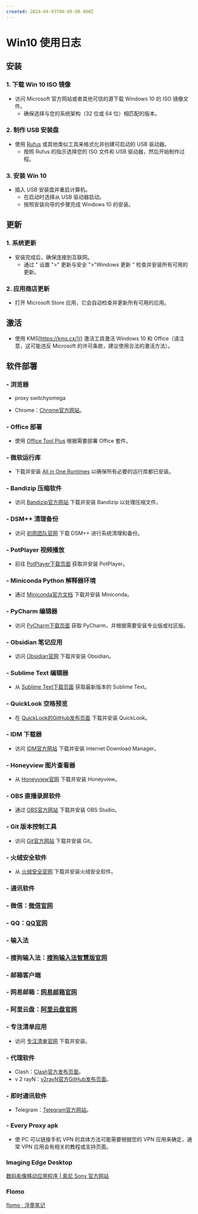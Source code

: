 ```yaml
---
created: 2024-04-03T00:00:00.000Z
---
```

# Win10 使用日志

## 安装

### 1. **下载 Win 10 ISO 镜像**

- 访问 Microsoft 官方网站或者其他可信的源下载 Windows 10 的 ISO 镜像文件。
  - 确保选择与您的系统架构（32 位或 64 位）相匹配的版本。

### 2. **制作 USB 安装盘**

- 使用 [Rufus](https://rufus.ie/zh/) 或其他类似工具来格式化并创建可启动的 USB 驱动器。
  - 按照 Rufus 的指示选择您的 ISO 文件和 USB 驱动器，然后开始制作过程。

### 3. **安装 Win 10**

- 插入 USB 安装盘并重启计算机。
  - 在启动时选择从 USB 驱动器启动。
  - 按照安装向导的步骤完成 Windows 10 的安装。

## 更新

### 1. **系统更新**

- 安装完成后，确保连接到互联网。
  - 通过 " 设置 ">" 更新与安全 ">"Windows 更新 " 检查并安装所有可用的更新。

### 2. **应用商店更新**

- 打开 Microsoft Store 应用，它会自动检查并更新所有可用的应用。

## 激活

* 使用 KMS[https://kms.cx/]() 激活工具激活 Windows 10 和 Office（请注意，这可能违反 Microsoft 的许可条款，建议使用合法的激活方法）。

## 软件部署

### - **浏览器**

* proxy switchyomega

- Chrome：[Chrome官方网站](https://www.google.cn/intl/en_uk/chrome/dev/)。

### - **Office 部署**

- 使用 [Office Tool Plus](https://otp.landian.vip/zh-cn/) 根据需要部署 Office 套件。

### - **微软运行库**

- 下载并安装 [All in One Runtimes](https://www.computerbase.de/downloads/systemtools/all-in-one-runtimes/) 以确保所有必要的运行库都已安装。

### - **Bandizip 压缩软件**

- 访问 [Bandizip官方网站](https://cn.bandisoft.com/bandizip/) 下载并安装 Bandizip 以处理压缩文件。

### - **DSM++ 清理备份**

- 访问 [初雨团队官网](https://chuyu.me/zh-Hans/) 下载 DSM++ 进行系统清理和备份。

### - **PotPlayer 视频播放**

- 前往 [PotPlayer下载页面](https://daumpotplayer.com/download/) 获取并安装 PotPlayer。

### - **Miniconda Python 解释器环境**

- 通过 [Miniconda官方文档](https://docs.anaconda.com/free/miniconda/index.html) 下载并安装 Miniconda。

### - **PyCharm 编辑器**

- 访问 [PyCharm下载页面](https://www.jetbrains.com/pycharm/download/?section=windows) 获取 PyCharm，并根据需要安装专业版或社区版。

### - **Obsidian 笔记应用**

- 访问 [Obsidian官网](https://obsidian.md/) 下载并安装 Obsidian。

### - **Sublime Text 编辑器**

- 从 [Sublime Text下载页面](https://www.sublimetext.com/3) 获取最新版本的 Sublime Text。

### - **QuickLook 空格预览**

- 在 [QuickLook的GitHub发布页面](https://github.com/QL-Win/QuickLook/releases) 下载并安装 QuickLook。

### - **IDM 下载器**

- 访问 [IDM官方网站](https://www.internetdownloadmanager.com/) 下载并安装 Internet Download Manager。

### - **Honeyview 图片查看器**

- 从 [Honeyview官网](https://www.bandisoft.com/honeyview/) 下载并安装 Honeyview。

### - **OBS 直播录屏软件**

- 通过 [OBS官方网站](https://obsproject.com/download) 下载并安装 OBS Studio。

### - **Git 版本控制工具**

- 访问 [Git官方网站](https://git-scm.com/) 下载并安装 Git。

### - **火绒安全软件**

- 从 [火绒安全官网](https://www.huorong.cn/) 下载并安装火绒安全软件。

### - **通讯软件**

### - 微信：[微信官网](https://weixin.qq.com/)

### - QQ：[QQ官网](https://im.qq.com/index/)

### - **输入法**

### - 搜狗输入法：[搜狗输入法智慧版官网](https://pinyin.sogou.com/zhihui/?indexbanner)

### - **邮箱客户端**

### - 网易邮箱：[网易邮箱官网](https://mail.163.com/)

### - 阿里云盘：[阿里云盘官网](https://www.aliyundrive.com/)

### - **专注清单应用**

- 访问 [专注清单官网](https://www.focustodo.cn/?lang=zh_CN) 下载并安装。

### - **代理软件**

- Clash：[Clash官方发布页面](https://www.clash.la/releases/)。
- v 2 rayN：[v2rayN官方GitHub发布页面](https://github.com/2dust/v2rayN/releases)。

### - **即时通讯软件**

- Telegram：[Telegram官方网站](https://telagram.cn/)。

### - **Every Proxy apk**

- 使 PC 可以链接手机 VPN 的具体方法可能需要根据您的 VPN 应用来确定，通常 VPN 应用会有相关的教程或支持页面。

### Imaging Edge Desktop

[数码影像移动应用程序 | 索尼 Sony 官方网站](https://www.sonystyle.com.cn/minisite/cross/app/sonyapps/imaging.htm)

### Flomo

[flomo · 浮墨笔记](https://flomoapp.com)
